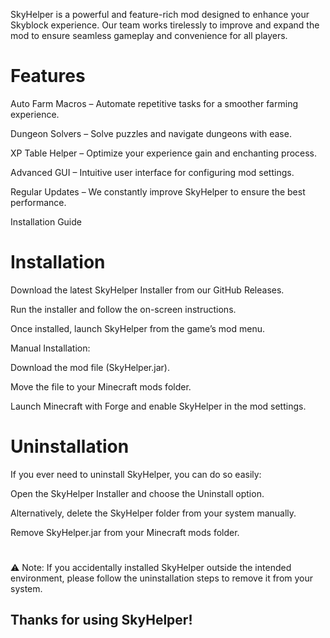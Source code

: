 
SkyHelper is a powerful and feature-rich mod designed to enhance your Skyblock experience. Our team works tirelessly to improve and expand the mod to ensure seamless gameplay and convenience for all players.

# Features

Auto Farm Macros – Automate repetitive tasks for a smoother farming experience.

Dungeon Solvers – Solve puzzles and navigate dungeons with ease.

XP Table Helper – Optimize your experience gain and enchanting process.

Advanced GUI – Intuitive user interface for configuring mod settings.

Regular Updates – We constantly improve SkyHelper to ensure the best performance.

Installation Guide

# Installation

Download the latest SkyHelper Installer from our GitHub Releases.

Run the installer and follow the on-screen instructions.

Once installed, launch SkyHelper from the game’s mod menu.

Manual Installation:

Download the mod file (SkyHelper.jar).

Move the file to your Minecraft mods folder.

Launch Minecraft with Forge and enable SkyHelper in the mod settings.

# Uninstallation

If you ever need to uninstall SkyHelper, you can do so easily:

Open the SkyHelper Installer and choose the Uninstall option.

Alternatively, delete the SkyHelper folder from your system manually.

Remove SkyHelper.jar from your Minecraft mods folder.
 #
⚠ Note: If you accidentally installed SkyHelper outside the intended environment, please follow the uninstallation steps to remove it from your system.

## Thanks for using SkyHelper!

